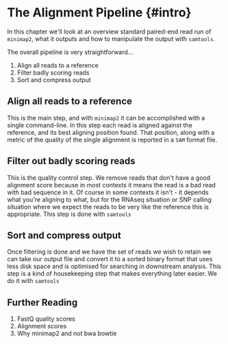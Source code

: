 # The Alignment Pipeline {#intro}

In this chapter we'll look at an overview standard paired-end read run of `minimap2`, what it outputs and how to manipulate the output with `samtools`.

The overall pipeline is very straightforward...

  1. Align all reads to a reference
  2. Filter badly scoring reads
  3. Sort and compress output
  

## Align all reads to a reference

  This is the main step, and with `minimap2` it can be accomplished with a single command-line. In this step each read is aligned against the reference, and its best aligning position found. That position, along with a metric of the quality of the single alignment is reported in a `SAM` format file.

## Filter out badly scoring reads
  
  This is the quality control step. We remove reads that don't have a good alignment score because in most contexts it means the read is a bad read with bad sequence in it. Of course in some contexts it isn't - it depends what you're aligning to what, but for the RNAseq situation or SNP calling situation where we expect the reads to be very like the reference this is appropriate. This step is done with `samtools`
  
## Sort and compress output
  
  Once filtering is done and we have the set of reads we wish to retain we can take our output file and convert it to a sorted binary format that uses less disk space and is optimised for searching in downstream analysis. This step is a kind of housekeeping step that makes everything later easier. We do it with `samtools`
  
## Further Reading

1. FastQ quality scores
2. Alignment scores
3. Why minimap2 and not bwa bowtie

